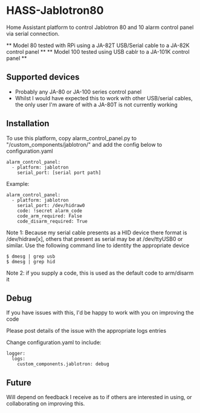 # HASS-Jablotron80

Home Assistant platform to control Jablotron 80 and 10 alarm control panel via serial connection.

** Model 80 tested with RPi using a JA-82T USB/Serial cable to a JA-82K control panel **
** Model 100 tested using USB cablr to a JA-101K control panel **

## Supported devices
- Probably any JA-80 or JA-100 series control panel
- Whilst I would have expected this to work with other USB/serial cables, the only user I'm aware of with a JA-80T is not currently working

## Installation
To use this platform, copy alarm_control_panel.py to "<home assistant config dir>/custom_components/jablotron/" and add the config below to configuration.yaml

```
alarm_control_panel:
  - platform: jablotron
    serial_port: [serial port path]    
```

Example:
```
alarm_control_panel:
  - platform: jablotron
    serial_port: /dev/hidraw0     
    code: !secret alarm_code
    code_arm_required: False
    code_disarm_required: True
```

Note 1: Because my serial cable presents as a HID device there format is /dev/hidraw[x], others that present as serial may be at /dev/ttyUSB0 or similar. Use the following command line to identity the appropriate device

```
$ dmesg | grep usb
$ dmesg | grep hid
```


Note 2: if you supply a code, this is used as the default code to arm/disarm it

## Debug

If you have issues with this, I'd be happy to work with you on improving the code

Please post details of the issue with the appropriate logs entries

Change configuration.yaml to include:

```
logger:
  logs:
    custom_components.jablotron: debug
```

## Future

Will depend on feedback I receive as to if others are interested in using, or collaborating on improving this.
